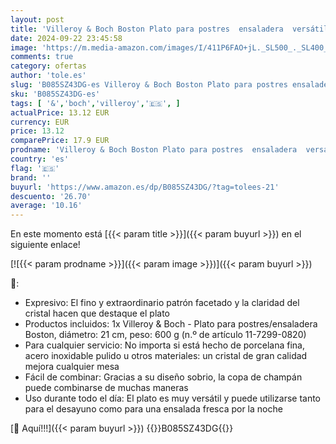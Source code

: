 ```yaml
---
layout: post
title: 'Villeroy & Boch Boston Plato para postres  ensaladera  versátil  plato llano decorativo para el día a día  Cristal  Transparente'
date: 2024-09-22 23:45:58
image: 'https://m.media-amazon.com/images/I/411P6FAO+jL._SL500_._SL400_.jpg'
comments: true
category: ofertas
author: 'tole.es'
slug: 'B085SZ43DG-es Villeroy & Boch Boston Plato para postres ensaladera...'
sku: 'B085SZ43DG-es'
tags: [ '&','boch','villeroy','🇪🇸', ]
actualPrice: 13.12 EUR
currency: EUR
price: 13.12
comparePrice: 17.9 EUR
prodname: 'Villeroy & Boch Boston Plato para postres  ensaladera  versátil  plato llano decorativo para el día a día  Cristal  Transparente'
country: 'es'
flag: '🇪🇸'
brand: ''
buyurl: 'https://www.amazon.es/dp/B085SZ43DG/?tag=tolees-21'
descuento: '26.70'
average: '10.16'
---
```


En este momento está [{{< param title >}}]({{< param buyurl >}}) en el siguiente enlace!

[![{{< param prodname >}}]({{< param image >}})]({{< param buyurl >}})

🔎:

- Expresivo: El fino y extraordinario patrón facetado y la claridad del cristal hacen que destaque el plato
- Productos incluidos: 1x Villeroy & Boch - Plato para postres/ensaladera Boston, diámetro: 21 cm, peso: 600 g (n.º de artículo 11-7299-0820)
- Para cualquier servicio: No importa si está hecho de porcelana fina, acero inoxidable pulido u otros materiales: un cristal de gran calidad mejora cualquier mesa
- Fácil de combinar: Gracias a su diseño sobrio, la copa de champán puede combinarse de muchas maneras
- Uso durante todo el día: El plato es muy versátil y puede utilizarse tanto para el desayuno como para una ensalada fresca por la noche

[🛒 Aquí!!!]({{< param buyurl >}})
{{<world>}}B085SZ43DG{{</world>}}
